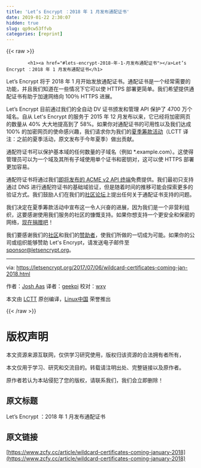 ```yaml
---
title: 'Let’s Encrypt ：2018 年 1 月发布通配证书' 
date: 2019-01-22 2:30:07
hidden: true
slug: qp9cw53ffvb
categories: [reprint]
---
```


{{< raw >}}

            <h1><a href="#lets-encrypt-2018-年-1-月发布通配证书"></a>Let’s Encrypt ：2018 年 1 月发布通配证书</h1>
<p>Let’s Encrypt 将于 2018 年 1 月开始发放通配证书。通配证书是一个经常需要的功能，并且我们知道在一些情况下它可以使 HTTPS 部署更简单。我们希望提供通配证书有助于加速网络向 100％ HTTPS 进展。</p>
<p>Let’s Encrypt 目前通过我们的全自动 DV 证书颁发和管理 API 保护了 4700 万个域名。自从 Let's Encrypt 的服务于 2015 年 12 月发布以来，它已经将加密网页的数量从 40% 大大地提高到了 58%。如果你对通配证书的可用性以及我们达成 100% 的加密网页的使命感兴趣，我们请求你为我们的<a href="https://letsencrypt.org/donate/">夏季筹款活动</a>（LCTT 译注：之前的夏季活动，原文发布于今年夏季）做出贡献。</p>
<p>通配符证书可以保护基本域的任何数量的子域名（例如 *.example.com）。这使得管理员可以为一个域及其所有子域使用单个证书和密钥对，这可以使 HTTPS 部署更加容易。</p>
<p>通配符证书将通过我们<a href="https://letsencrypt.org/2017/06/14/acme-v2-api.html">即将发布的 ACME v2 API 终端</a>免费提供。我们最初只支持通过 DNS 进行通配符证书的基础域验证，但是随着时间的推移可能会探索更多的验证方式。我们鼓励人们在我们的<a href="https://community.letsencrypt.org/">社区论坛</a>上提出任何关于通配证书支持的问题。</p>
<p>我们决定在夏季筹款活动中宣布这一令人兴奋的进展，因为我们是一个非营利组织，这要感谢使用我们服务的社区的慷慨支持。如果你想支持一个更安全和保密的网络，<a href="https://letsencrypt.org/donate/">现在捐赠吧</a>！</p>
<p>我们要感谢我们的<a href="https://letsencrypt.org/getinvolved/">社区</a>和我们的<a href="https://letsencrypt.org/sponsors/">赞助者</a>，使我们所做的一切成为可能。如果你的公司或组织能够赞助 Let's Encrypt，请发送电子邮件至 <a href="mailto:sponsor@letsencrypt.org">sponsor@letsencrypt.org</a>。</p>
<hr>
<p>via: <a href="https://letsencrypt.org/2017/07/06/wildcard-certificates-coming-jan-2018.html">https://letsencrypt.org/2017/07/06/wildcard-certificates-coming-jan-2018.html</a></p>
<p>作者：<a href="https://letsencrypt.org/2017/07/06/wildcard-certificates-coming-jan-2018.html">Josh Aas</a> 译者：<a href="https://github.com/geekpi">geekpi</a> 校对：<a href="https://github.com/wxy">wxy</a></p>
<p>本文由 <a href="https://github.com/LCTT/TranslateProject">LCTT</a> 原创编译，<a href="https://linux.cn/">Linux中国</a> 荣誉推出</p>

          
{{< /raw >}}

# 版权声明
本文资源来源互联网，仅供学习研究使用，版权归该资源的合法拥有者所有，

本文仅用于学习、研究和交流目的。转载请注明出处、完整链接以及原作者。

原作者若认为本站侵犯了您的版权，请联系我们，我们会立即删除！

## 原文标题
Let’s Encrypt ：2018 年 1 月发布通配证书

## 原文链接
[https://www.zcfy.cc/article/wildcard-certificates-coming-january-2018](https://www.zcfy.cc/article/wildcard-certificates-coming-january-2018)


